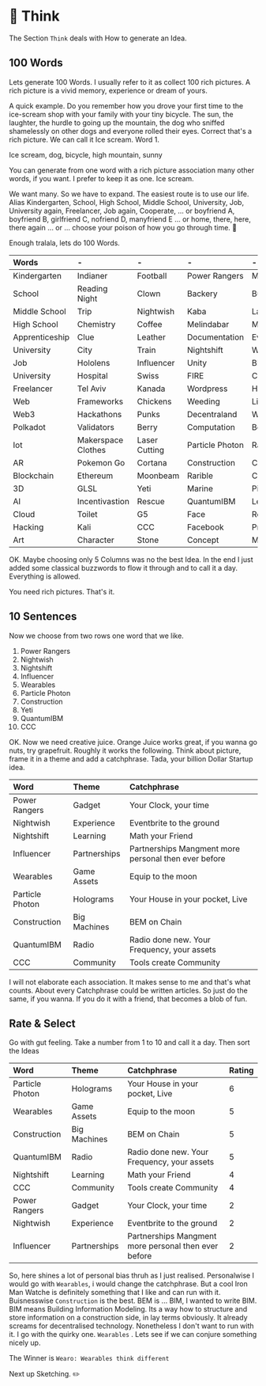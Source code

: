 # 🧠 Think

The Section `Think` deals with How to generate an Idea.

## 100 Words

Lets generate 100 Words. I usually refer to it as collect 100 rich pictures. A rich picture is a vivid memory, experience or dream of yours.

A quick example. Do you remember how you drove your first time to the ice-scream shop with your family with your tiny bicycle. The sun, the laughter, the hurdle to going up the mountain, the dog who sniffed shamelessly on other dogs and everyone rolled their eyes. Correct that's a rich picture. We can call it Ice scream. Word 1.

Ice scream, dog, bicycle, high mountain, sunny

You can generate from one word with a rich picture association many other words, if you want. I prefer to keep it as one. Ice scream.

We want many. So we have to expand. The easiest route is to use our life. Alias Kindergarten, School, High School, Middle School, University, Job, University again, Freelancer, Job again, Cooperate, ... or boyfriend A, boyfriend B, girlfriend C, nofriend D, manyfriend E ... or home, there, here, there again ... or ... choose your poison of how you go through time. 🤷

Enough tralala, lets do 100 Words.

| Words          | -                  | -             | -               | -             |
| :------------- | :----------------- | :------------ | :-------------- | :------------ |
| Kindergarten   | Indianer           | Football      | Power Rangers   | Mandala       |
| School         | Reading Night      | Clown         | Backery         | Bus waiting   |
| Middle School  | Trip               | Nightwish     | Kaba            | Lan Party     |
| High School    | Chemistry          | Coffee        | Melindabar      | Motorcycle    |
| Apprenticeship | Clue               | Leather       | Documentation   | Evaluation    |
| University     | City               | Train         | Nightshift      | Wingman       |
| Job            | Hololens           | Influencer    | Unity           | BMW           |
| University     | Hospital           | Swiss         | FIRE            | Communication |
| Freelancer     | Tel Aviv           | Kanada        | Wordpress       | Head Hunter   |
| Web            | Frameworks         | Chickens      | Weeding         | Linux         |
| Web3           | Hackathons         | Punks         | Decentraland    | Wearables     |
| Polkadot       | Validators         | Berry         | Computation     | Beatbox       |
| Iot            | Makerspace Clothes | Laser Cutting | Particle Photon | Raspberry Pi  |
| AR             | Pokemon Go         | Cortana       | Construction    | CAD           |
| Blockchain     | Ethereum           | Moonbeam      | Rarible         | CosmWasm      |
| 3D             | GLSL               | Yeti          | Marine          | Pixel         |
| AI             | Incentivastion     | Rescue        | QuantumIBM      | Letters       |
| Cloud          | Toilet             | G5            | Face            | Render        |
| Hacking        | Kali               | CCC           | Facebook        | Prince        |
| Art            | Character          | Stone         | Concept         | Moodboard     |

OK. Maybe choosing only 5 Columns was no the best Idea. In the end I just added some classical buzzwords to flow it through and to call it a day. Everything is allowed.

You need rich pictures. That's it.

## 10 Sentences

Now we choose from two rows one word that we like.

1. Power Rangers
2. Nightwish
3. Nightshift
4. Influencer
5. Wearables
6. Particle Photon
7. Construction
8. Yeti
9. QuantumIBM
10. CCC

OK. Now we need creative juice. Orange Juice works great, if you wanna go nuts, try grapefruit.
Roughly it works the following. Think about picture, frame it in a theme and add a catchphrase. Tada, your billion Dollar Startup idea.

| Word            | Theme        | Catchphrase                                          |
| :-------------- | :----------- | :--------------------------------------------------- |
| Power Rangers   | Gadget       | Your Clock, your time                                |
| Nightwish       | Experience   | Eventbrite to the ground                             |
| Nightshift      | Learning     | Math your Friend                                     |
| Influencer      | Partnerships | Partnerships Mangment more personal then ever before |
| Wearables       | Game Assets  | Equip to the moon                                    |
| Particle Photon | Holograms    | Your House in your pocket, Live                      |
| Construction    | Big Machines | BEM on Chain                                         |
| QuantumIBM      | Radio        | Radio done new. Your Frequency, your assets          |
| CCC             | Community    | Tools create Community                               |

I will not elaborate each association. It makes sense to me and that's what counts. About every Catchphrase could be written articles. So just do the same, if you wanna. If you do it with a friend, that becomes a blob of fun.

## Rate & Select

Go with gut feeling. Take a number from 1 to 10 and call it a day. Then sort the Ideas

| Word            | Theme        | Catchphrase                                          | Rating |
| :-------------- | :----------- | :--------------------------------------------------- | :----- |
| Particle Photon | Holograms    | Your House in your pocket, Live                      | 6      |
| Wearables       | Game Assets  | Equip to the moon                                    | 5      |
| Construction    | Big Machines | BEM on Chain                                         | 5      |
| QuantumIBM      | Radio        | Radio done new. Your Frequency, your assets          | 5      |
| Nightshift      | Learning     | Math your Friend                                     | 4      |
| CCC             | Community    | Tools create Community                               | 4      |
| Power Rangers   | Gadget       | Your Clock, your time                                | 2      |
| Nightwish       | Experience   | Eventbrite to the ground                             | 2      |
| Influencer      | Partnerships | Partnerships Mangment more personal then ever before | 2      |

So, here shines a lot of personal bias thruh as I just realised. Personalwise I would go with `Wearables`, i would change the catchphrase. But a cool Iron Man Watche is definitely something that I like and can run with it. Buisnesswise `Construction` is the best. BEM is ... BIM, I wanted to write BIM. BIM means Building Information Modeling. Its a way how to structure and store information on a construction side, in lay terms obviously. It already screams for decentralised technology. Nonetheless I don't want to run with it. I go with the quirky one. `Wearables` . Lets see if we can conjure something nicely up.

The Winner is `Wearo: Wearables think different`

Next up Sketching. ✏️
